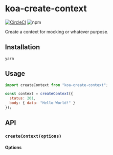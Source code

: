 # koa-create-context

[![CircleCI](https://circleci.com/gh/jameslnewell/koa.svg?style=svg)](https://circleci.com/gh/jameslnewell/koa)
![npm](https://img.shields.io/npm/v/koa-create-context.svg)

Create a context for mocking or whatever purpose.

## Installation

```
yarn
```

## Usage

```js
import createContext from "koa-create-context";

const context = createContext({
  status: 201,
  body: { data: "Hello World!" }
});
```

## API

### `createContext(options)`

#### Options
